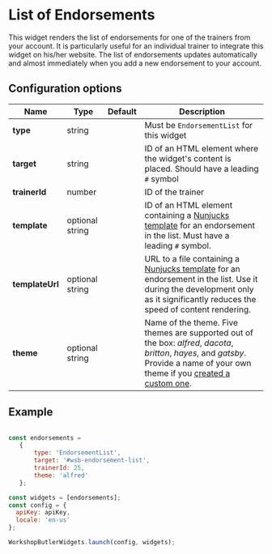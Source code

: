 # List of Endorsements

This widget renders the list of endorsements for one of the trainers from your account. It is particularly useful
for an individual trainer to integrate this widget on his/her website. The list of endorsements updates automatically
and almost immediately when you add a new endorsement to your account.

## Configuration options

| Name | Type | Default | Description |
|------|------|---------|-------------|
| **type** | string | | Must be `EndorsementList` for this widget |
| **target** | string | | ID of an HTML element where the widget's content is placed. Should have a leading `#` symbol |
| **trainerId** | number | | ID of the trainer |
| **template** | optional string || ID of an HTML element containing a [Nunjucks template](https://mozilla.github.io/nunjucks/) for an endorsement in the list. Must have a leading `#` symbol. |
| **templateUrl** | optional string || URL to a file containing a [Nunjucks template](https://mozilla.github.io/nunjucks/) for an endorsement in the list. Use it during the development only as it significantly reduces the speed of content rendering. |
| **theme** | optional string || Name of the theme. Five themes are supported out of the box: *alfred*, *dacota*, *britton*, *hayes*, and *gatsby*. Provide a name of your own theme if you [created a custom one](/themes/custom-theme.md). |

## Example

```javascript

const endorsements = 
   {
       type: 'EndorsementList',
       target: '#wsb-endorsement-list',
       trainerId: 25,
       theme: 'alfred'
   };

const widgets = [endorsements];
const config = {
  apiKey: apiKey,
  locale: 'en-us'
};

WorkshopButlerWidgets.launch(config, widgets);

```
